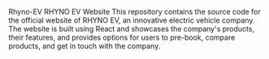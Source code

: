  Rhyno-EV
RHYNO EV Website  This repository contains the source code for the official website of RHYNO EV, an innovative electric vehicle company. The website is built using React and showcases the company's products, their features, and provides options for users to pre-book, compare products, and get in touch with the company.

